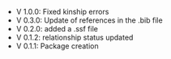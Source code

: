 - V 1.0.0: Fixed kinship errors
- V 0.3.0: Update of references in the .bib file
- V 0.2.0: added a .ssf file
- V 0.1.2: relationship status updated
- V 0.1.1: Package creation
